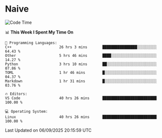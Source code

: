 # Naive
<!-- ## 日拱一卒，功不唐捐 -->
<!-- [![GitHub Streak](https://streak-stats.demolab.com/?user=XiaoXKKK)](https://git.io/streak-stats) -->
<!--START_SECTION:waka-->
![Code Time](http://img.shields.io/badge/Code%20Time-786%20hrs%2028%20mins-blue)

📊 **This Week I Spent My Time On** 

```text
💬 Programming Languages: 
C++                      26 hrs 3 mins       ████████████████░░░░░░░░░   64.43 % 
Other                    5 hrs 46 mins       ████░░░░░░░░░░░░░░░░░░░░░   14.27 % 
Python                   3 hrs 10 mins       ██░░░░░░░░░░░░░░░░░░░░░░░   07.86 % 
TOML                     1 hr 46 mins        █░░░░░░░░░░░░░░░░░░░░░░░░   04.37 % 
Markdown                 1 hr 31 mins        █░░░░░░░░░░░░░░░░░░░░░░░░   03.76 % 

🔥 Editors: 
VS Code                  40 hrs 26 mins      █████████████████████████   100.00 % 

💻 Operating System: 
Linux                    40 hrs 26 mins      █████████████████████████   100.00 % 
```


 Last Updated on 06/09/2025 20:15:59 UTC
<!--END_SECTION:waka-->
